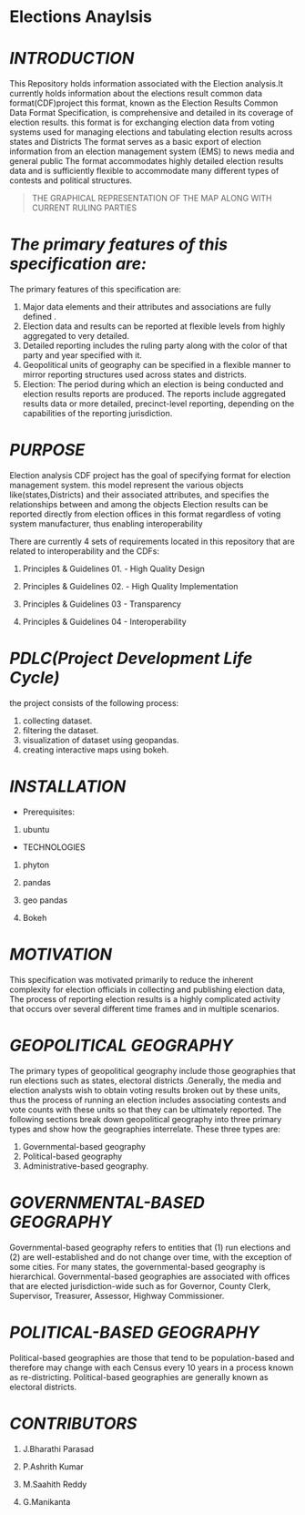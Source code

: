 # Elections Anaylsis

# *INTRODUCTION*

This Repository holds information associated with the Election analysis.It currently holds information about the elections result common data format(CDF)project
this  format, known as the Election Results Common Data Format Specification, is comprehensive and detailed in its coverage of election results.
 this format is for exchanging election  data from voting systems used for managing
elections and tabulating election results across states and Districts
 The format serves as a basic export of election information from an election management system (EMS) to news media and general public
The format accommodates highly detailed election results data and is sufficiently flexible 
to accommodate many different types of contests and political structures. 
>  THE GRAPHICAL REPRESENTATION OF THE MAP ALONG WITH CURRENT RULING PARTIES


# *The primary features of this specification are:*


The primary features of this specification are:

1.  Major data elements and their attributes and associations are fully defined .
2.  Election data and results can be reported at flexible levels from highly aggregated to very detailed.
3.  Detailed reporting includes the ruling party along with the color of that party and year specified with it.
4.  Geopolitical units of geography can be specified in a flexible manner to mirror reporting structures used across states and districts.
5. Election:
The period during which an election is being conducted and election results reports are produced. 
The reports include aggregated results data or more detailed, precinct-level reporting, depending on the capabilities of the reporting jurisdiction.


# *PURPOSE*

Election analysis CDF project has the goal of specifying format for election management system. this model represent the various objects like(states,Districts)
and their associated attributes, and specifies the relationships between and among the objects
Election results can be reported directly from election offices in this format regardless of voting system manufacturer,
thus enabling interoperability

There are currently 4 sets of requirements located in this repository that are related to interoperability and the CDFs:

1.  Principles & Guidelines 01. - High Quality Design

2.  Principles & Guidelines 02. - High Quality Implementation

3.  Principles & Guidelines 03 - Transparency

4.  Principles & Guidelines 04 - Interoperability

# *PDLC(Project Development Life Cycle)*
the project consists of the following process:

1.  collecting dataset.
2.  filtering the dataset.
3.  visualization of dataset using geopandas.
4.  creating interactive maps using bokeh.

# *INSTALLATION*

*  Prerequisites:


1.  ubuntu

*  TECHNOLOGIES

1.   phyton

2.  pandas

3.  geo pandas

4.  Bokeh



  
# *MOTIVATION*

This specification was motivated primarily to reduce the inherent complexity for election officials in collecting and publishing election data, 
The process of reporting election results is a highly complicated activity that occurs over several different time frames and in multiple scenarios.



# *GEOPOLITICAL GEOGRAPHY*

The primary types of geopolitical geography include those geographies that run elections such as states,
 electoral districts .Generally, the media and election analysts wish to obtain voting results broken out by these units, thus the process of running an election includes
 associating contests and vote counts with these units so that they can be ultimately reported.
  The following sections break down geopolitical geography into three primary types and show how the geographies interrelate. These three types are:


1.  Governmental-based geography
2. Political-based geography
3. Administrative-based geography.

# *GOVERNMENTAL-BASED GEOGRAPHY* 


Governmental-based geography refers to entities that (1) run elections and (2) are well-established and do not change over time, 
with the exception of some cities. 
For many states, the governmental-based geography is hierarchical.
Governmental-based geographies are associated with
offices that are elected jurisdiction-wide such as for Governor, County Clerk, Supervisor, Treasurer, Assessor, Highway Commissioner.

# *POLITICAL-BASED GEOGRAPHY*

Political-based geographies are those that tend to be population-based and therefore may change with each 
Census every 10 years in a process known as re-districting. Political-based geographies are generally known as electoral districts.

# *CONTRIBUTORS*

1. J.Bharathi Parasad

2. P.Ashrith Kumar

3. M.Saahith Reddy

4. G.Manikanta